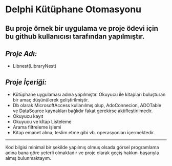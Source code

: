 # **Delphi Kütüphane Otomasyonu**
Bu proje örnek bir uygulama ve proje ödevi için bu github kullanıcısı tarafından yapılmıştır.
---------------------------------------------------------------------------------------------

 ## *Proje Adı:* 
- Libnest(LibraryNest)
 ## *Proje İçeriği:*
- Kütüphane uygulaması adına yapılmıştır. Okuyucu ile kitapları buluşturan bir amaç düşünülerek geliştirilmiştir.
- Db olarak MicrosoftAccess kullanılmış olup, AdoConnecion, ADOTable ve DataSource kaynakları bağlıdır fakat gerekirse aktifleştirilmedir.
- Okuyucu kayıt
- Okuyucu ve kİtap Listeleme
- Arama filtreleme işlemi
- Kitap emanet alma, teslim etme gibi vb. operasyonları içermektedir.
----------------------------------------------------------------------------------------------  
Kod bilgisi minimal bir şekilde yapılmış olmuş olsada görsel programlama adına bana göre yeterli olmaktadır ve proje olarak geçiş hakkını başarıyla almış bulunmaktayım.

